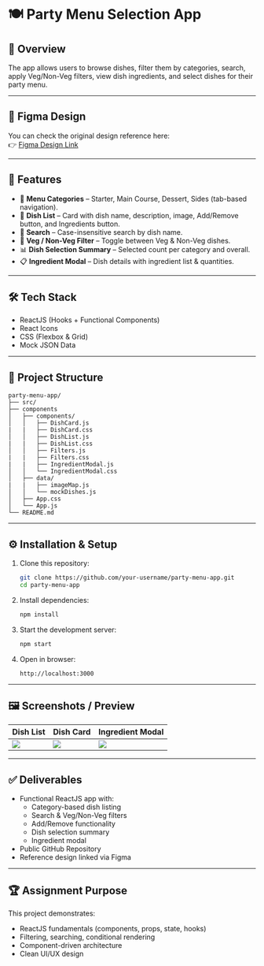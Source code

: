 # 🍽️ Party Menu Selection App

## 📖 Overview 
The app allows users to browse dishes, filter them by categories, search, apply Veg/Non-Veg filters, view dish ingredients, and select dishes for their party menu.

---

## 🎨 Figma Design
You can check the original design reference here:  
👉 [Figma Design Link](https://www.figma.com/design/j7VAQnzrL435tnYiQP1bac/React-Native-Assignment?node-id=0-1&t=Ido2BfnGCEFnXvPT-1)

---

## 🚀 Features
- 📌 **Menu Categories** – Starter, Main Course, Dessert, Sides (tab-based navigation).
- 🍲 **Dish List** – Card with dish name, description, image, Add/Remove button, and Ingredients button.
- 🔎 **Search** – Case-insensitive search by dish name.
- 🥦 **Veg / Non-Veg Filter** – Toggle between Veg & Non-Veg dishes.
- 📊 **Dish Selection Summary** – Selected count per category and overall.
- 📋 **Ingredient Modal** – Dish details with ingredient list & quantities.

---

## 🛠️ Tech Stack
- ReactJS (Hooks + Functional Components)
- React Icons
- CSS (Flexbox & Grid)
- Mock JSON Data

---

## 📂 Project Structure
```
party-menu-app/
├── src/
├── components
│   ├── components/
│   │   ├── DishCard.js
|   |   ├── DishCard.css
│   │   ├── DishList.js
|   |   ├── DishList.css
│   │   ├── Filters.js
|   |   ├── Filters.css
|   |   ├── IngredientModal.js
│   │   └── IngredientModal.css
│   ├── data/
|   |   ├── imageMap.js
│   │   └── mockDishes.js
│   ├── App.css
│   └── App.js
└── README.md
```

---

## ⚙️ Installation & Setup

1. Clone this repository:
   ```bash
   git clone https://github.com/your-username/party-menu-app.git
   cd party-menu-app
   ```

2. Install dependencies:
   ```bash
   npm install
   ```

3. Start the development server:
   ```bash
   npm start
   ```

4. Open in browser:
   ```
   http://localhost:3000
   ```

---

## 🖼️ Screenshots / Preview
| Dish List | Dish Card | Ingredient Modal |
|-----------|-----------|------------------|
| <img src="https://res.cloudinary.com/dq1ktqbtb/image/upload/v1757761475/Screenshot_2025-09-13_163144_wefu7g.png" /> |  <img src="https://res.cloudinary.com/dq1ktqbtb/image/upload/v1757762245/Screenshot_2025-09-13_164710_bmz1rr.png" /> |  <img src="https://res.cloudinary.com/dq1ktqbtb/image/upload/v1757761476/Screenshot_2025-09-13_163156_npxu7g.png" /> |


---

## ✅ Deliverables
- Functional ReactJS app with:
  - Category-based dish listing
  - Search & Veg/Non-Veg filters
  - Add/Remove functionality
  - Dish selection summary
  - Ingredient modal
- Public GitHub Repository
- Reference design linked via Figma

---

## 🏆 Assignment Purpose
This project demonstrates:
- ReactJS fundamentals (components, props, state, hooks)
- Filtering, searching, conditional rendering
- Component-driven architecture
- Clean UI/UX design
